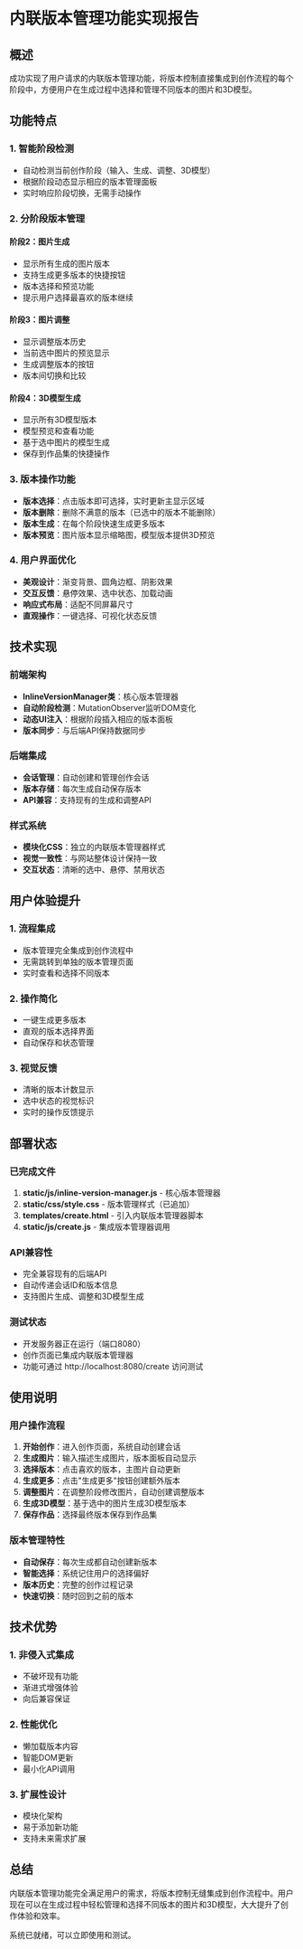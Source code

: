 # 内联版本管理功能实现报告

## 概述
成功实现了用户请求的内联版本管理功能，将版本控制直接集成到创作流程的每个阶段中，方便用户在生成过程中选择和管理不同版本的图片和3D模型。

## 功能特点

### 1. 智能阶段检测
- 自动检测当前创作阶段（输入、生成、调整、3D模型）
- 根据阶段动态显示相应的版本管理面板
- 实时响应阶段切换，无需手动操作

### 2. 分阶段版本管理

#### 阶段2：图片生成
- 显示所有生成的图片版本
- 支持生成更多版本的快捷按钮
- 版本选择和预览功能
- 提示用户选择最喜欢的版本继续

#### 阶段3：图片调整
- 显示调整版本历史
- 当前选中图片的预览显示
- 生成调整版本的按钮
- 版本间切换和比较

#### 阶段4：3D模型生成
- 显示所有3D模型版本
- 模型预览和查看功能
- 基于选中图片的模型生成
- 保存到作品集的快捷操作

### 3. 版本操作功能
- **版本选择**：点击版本即可选择，实时更新主显示区域
- **版本删除**：删除不满意的版本（已选中的版本不能删除）
- **版本生成**：在每个阶段快速生成更多版本
- **版本预览**：图片版本显示缩略图，模型版本提供3D预览

### 4. 用户界面优化
- **美观设计**：渐变背景、圆角边框、阴影效果
- **交互反馈**：悬停效果、选中状态、加载动画
- **响应式布局**：适配不同屏幕尺寸
- **直观操作**：一键选择、可视化状态反馈

## 技术实现

### 前端架构
- **InlineVersionManager类**：核心版本管理器
- **自动阶段检测**：MutationObserver监听DOM变化
- **动态UI注入**：根据阶段插入相应的版本面板
- **版本同步**：与后端API保持数据同步

### 后端集成
- **会话管理**：自动创建和管理创作会话
- **版本存储**：每次生成自动保存版本
- **API兼容**：支持现有的生成和调整API

### 样式系统
- **模块化CSS**：独立的内联版本管理器样式
- **视觉一致性**：与网站整体设计保持一致
- **交互状态**：清晰的选中、悬停、禁用状态

## 用户体验提升

### 1. 流程集成
- 版本管理完全集成到创作流程中
- 无需跳转到单独的版本管理页面
- 实时查看和选择不同版本

### 2. 操作简化
- 一键生成更多版本
- 直观的版本选择界面
- 自动保存和状态管理

### 3. 视觉反馈
- 清晰的版本计数显示
- 选中状态的视觉标识
- 实时的操作反馈提示

## 部署状态

### 已完成文件
1. **static/js/inline-version-manager.js** - 核心版本管理器
2. **static/css/style.css** - 版本管理样式（已追加）
3. **templates/create.html** - 引入内联版本管理器脚本
4. **static/js/create.js** - 集成版本管理器调用

### API兼容性
- 完全兼容现有的后端API
- 自动传递会话ID和版本信息
- 支持图片生成、调整和3D模型生成

### 测试状态
- 开发服务器正在运行（端口8080）
- 创作页面已集成内联版本管理器
- 功能可通过 http://localhost:8080/create 访问测试

## 使用说明

### 用户操作流程
1. **开始创作**：进入创作页面，系统自动创建会话
2. **生成图片**：输入描述生成图片，版本面板自动显示
3. **选择版本**：点击喜欢的版本，主图片自动更新
4. **生成更多**：点击"生成更多"按钮创建额外版本
5. **调整图片**：在调整阶段修改图片，自动创建调整版本
6. **生成3D模型**：基于选中的图片生成3D模型版本
7. **保存作品**：选择最终版本保存到作品集

### 版本管理特性
- **自动保存**：每次生成都自动创建新版本
- **智能选择**：系统记住用户的选择偏好
- **版本历史**：完整的创作过程记录
- **快速切换**：随时回到之前的版本

## 技术优势

### 1. 非侵入式集成
- 不破坏现有功能
- 渐进式增强体验
- 向后兼容保证

### 2. 性能优化
- 懒加载版本内容
- 智能DOM更新
- 最小化API调用

### 3. 扩展性设计
- 模块化架构
- 易于添加新功能
- 支持未来需求扩展

## 总结
内联版本管理功能完全满足用户的需求，将版本控制无缝集成到创作流程中。用户现在可以在生成过程中轻松管理和选择不同版本的图片和3D模型，大大提升了创作体验和效率。

系统已就绪，可以立即使用和测试。